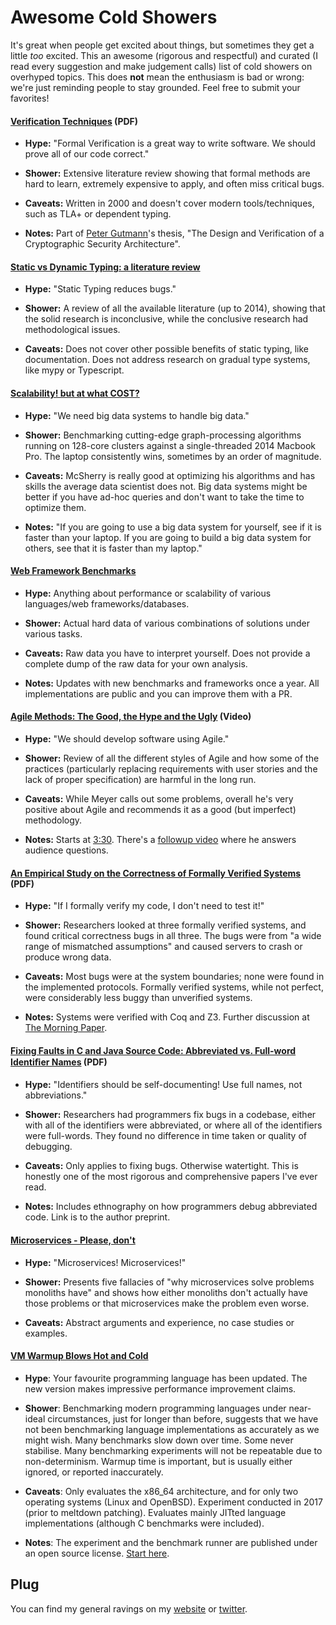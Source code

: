 

# Awesome Cold Showers

It's great when people get excited about things, but sometimes they get a little _too_ excited. This an awesome (rigorous and respectful) and curated (I read every suggestion and make judgement calls) list of cold showers on overhyped topics. This does **not** mean the enthusiasm is bad or wrong: we're just reminding people to stay grounded. Feel free to submit your favorites!

####  [Verification Techniques](http://www.cypherpunks.to/~peter/04_verif_techniques.pdf) (PDF)

* **Hype:** "Formal Verification is a great way to write software. We should prove all of our code correct."

* **Shower:** Extensive literature review showing that formal methods are hard to learn, extremely expensive to apply, and often miss critical bugs.

* **Caveats:** Written in 2000 and doesn't cover modern tools/techniques, such as TLA+ or dependent typing.

* **Notes:** Part of [Peter Gutmann](https://www.cs.auckland.ac.nz/~pgut001/)'s thesis, "The Design and Verification of a Cryptographic Security Architecture".

#### [Static vs Dynamic Typing: a literature review](https://danluu.com/empirical-pl/)

* **Hype:** "Static Typing reduces bugs."

* **Shower:** A review of all the available literature (up to 2014), showing that the solid research is inconclusive, while the conclusive research had methodological issues.

* **Caveats:** Does not cover other possible benefits of static typing, like documentation. Does not address research on gradual type systems, like mypy or Typescript.

#### [Scalability! but at what COST?](http://www.frankmcsherry.org/graph/scalability/cost/2015/01/15/COST.html)

* **Hype:** "We need big data systems to handle big data."

* **Shower:** Benchmarking cutting-edge graph-processing algorithms running on 128-core clusters against a single-threaded 2014 Macbook Pro. The laptop consistently wins, sometimes by an order of magnitude.

* **Caveats:** McSherry is really good at optimizing his algorithms and has skills the average data scientist does not. Big data systems might be better if you have ad-hoc queries and don't want to take the time to optimize them.

* **Notes:** "If you are going to use a big data system for yourself, see if it is faster than your laptop. If you are going to build a big data system for others, see that it is faster than my laptop."

#### [Web Framework Benchmarks](https://www.techempower.com/benchmarks/)

* **Hype:** Anything about performance or scalability of various languages/web frameworks/databases.

* **Shower:** Actual hard data of various combinations of solutions under various tasks.

* **Caveats:** Raw data you have to interpret yourself. Does not provide a complete dump of the raw data for your own analysis.

* **Notes:** Updates with new benchmarks and frameworks once a year. All implementations are public and you can improve them with a PR. 

#### [Agile Methods: The Good, the Hype and the Ugly](https://www.youtube.com/watch?v=ffkIQrq-m34) (Video)

* **Hype:** "We should develop software using Agile."

* **Shower:** Review of all the different styles of Agile and how some of the practices (particularly replacing requirements with user stories and the lack of proper specification) are harmful in the long run.

* **Caveats:** While Meyer calls out some problems, overall he's very positive about Agile and recommends it as a good (but imperfect) methodology.

* **Notes:** Starts at [3:30](https://youtu.be/ffkIQrq-m34?t=3m30s). There's a [followup video](https://www.youtube.com/watch?v=Q_9k6ym5BZU) where he answers audience questions. 

#### [An Empirical Study on the Correctness of Formally Verified Systems](https://homes.cs.washington.edu/~pfonseca/papers/eurosys2017-dsbugs.pdf) (PDF)

* **Hype:** "If I formally verify my code, I don't need to test it!"

* **Shower:** Researchers looked at three formally verified systems, and found critical correctness bugs in all three. The bugs were from "a wide range of mismatched assumptions" and caused servers to crash or produce wrong data.

* **Caveats:** Most bugs were at the system boundaries; none were found in the implemented protocols. Formally verified systems, while not perfect, were considerably less buggy than unverified systems.

* **Notes:**  Systems were verified with Coq and Z3. Further discussion at [The Morning Paper](https://blog.acolyer.org/2017/05/29/an-empirical-study-on-the-correctness-of-formally-verified-distributed-systems/).

#### [Fixing Faults in C and Java Source Code: Abbreviated vs. Full-word Identiﬁer Names](http://www2.unibas.it/gscanniello/Giuseppe_Scanniello%40unibas/Home_files/TOSEM.pdf) (PDF)

* **Hype:** "Identifiers should be self-documenting! Use full names, not abbreviations." 

* **Shower:** Researchers had programmers fix bugs in a codebase, either with all of the identifiers were abbreviated, or where all of the identifiers were full-words. They found no difference in time taken or quality of debugging.

* **Caveats:** Only applies to fixing bugs. Otherwise watertight. This is honestly one of the most rigorous and comprehensive papers I've ever read. 

* **Notes:** Includes ethnography on how programmers debug abbreviated code. Link is to the author preprint. 

#### [Microservices - Please, don't](http://basho.com/posts/technical/microservices-please-dont/)

* **Hype:** "Microservices! Microservices!"

* **Shower:** Presents five fallacies of "why microservices solve problems monoliths have" and shows how either monoliths don't actually have those problems or that microservices make the problem even worse. 

* **Caveats:** Abstract arguments and experience, no case studies or examples.

#### [VM Warmup Blows Hot and Cold](https://arxiv.org/abs/1602.00602)

* **Hype**: Your favourite programming language has been updated. The new
  version makes impressive performance improvement claims.

* **Shower**: Benchmarking modern programming languages under near-ideal
  circumstances, just for longer than before, suggests that we have not been
  benchmarking language implementations as accurately as we might wish. Many
  benchmarks slow down over time. Some never stabilise. Many benchmarking
  experiments will not be repeatable due to non-determinism. Warmup time is
  important, but is usually either ignored, or reported inaccurately.

* **Caveats**: Only evaluates the x86_64 architecture, and for only two
  operating systems (Linux and OpenBSD). Experiment conducted in 2017 (prior to
  meltdown patching). Evaluates mainly JITted language implementations
  (although C benchmarks were included).

 * **Notes**: The experiment and the benchmark runner are published under an
   open source license. [Start here](https://github.com/softdevteam/warmup_experiment).

## Plug

You can find my general ravings on my [website](https://hillelwayne.com) or [twitter](https://twitter.com/Hillelogram). 
